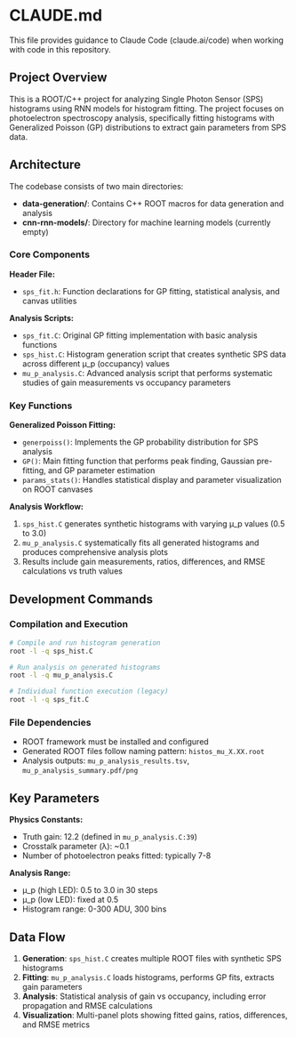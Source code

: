 # CLAUDE.md

This file provides guidance to Claude Code (claude.ai/code) when working with code in this repository.

## Project Overview

This is a ROOT/C++ project for analyzing Single Photon Sensor (SPS) histograms using RNN models for histogram fitting. The project focuses on photoelectron spectroscopy analysis, specifically fitting histograms with Generalized Poisson (GP) distributions to extract gain parameters from SPS data.

## Architecture

The codebase consists of two main directories:

- **data-generation/**: Contains C++ ROOT macros for data generation and analysis
- **cnn-rnn-models/**: Directory for machine learning models (currently empty)

### Core Components

**Header File:**
- `sps_fit.h`: Function declarations for GP fitting, statistical analysis, and canvas utilities

**Analysis Scripts:**
- `sps_fit.C`: Original GP fitting implementation with basic analysis functions
- `sps_hist.C`: Histogram generation script that creates synthetic SPS data across different μ_p (occupancy) values  
- `mu_p_analysis.C`: Advanced analysis script that performs systematic studies of gain measurements vs occupancy parameters

### Key Functions

**Generalized Poisson Fitting:**
- `generpoiss()`: Implements the GP probability distribution for SPS analysis
- `GP()`: Main fitting function that performs peak finding, Gaussian pre-fitting, and GP parameter estimation
- `params_stats()`: Handles statistical display and parameter visualization on ROOT canvases

**Analysis Workflow:**
1. `sps_hist.C` generates synthetic histograms with varying μ_p values (0.5 to 3.0)
2. `mu_p_analysis.C` systematically fits all generated histograms and produces comprehensive analysis plots
3. Results include gain measurements, ratios, differences, and RMSE calculations vs truth values

## Development Commands

### Compilation and Execution
```bash
# Compile and run histogram generation
root -l -q sps_hist.C

# Run analysis on generated histograms  
root -l -q mu_p_analysis.C

# Individual function execution (legacy)
root -l -q sps_fit.C
```

### File Dependencies
- ROOT framework must be installed and configured
- Generated ROOT files follow naming pattern: `histos_mu_X.XX.root`
- Analysis outputs: `mu_p_analysis_results.tsv`, `mu_p_analysis_summary.pdf/png`

## Key Parameters

**Physics Constants:**
- Truth gain: 12.2 (defined in `mu_p_analysis.C:39`)
- Crosstalk parameter (λ): ~0.1
- Number of photoelectron peaks fitted: typically 7-8

**Analysis Range:**
- μ_p (high LED): 0.5 to 3.0 in 30 steps
- μ_p (low LED): fixed at 0.5
- Histogram range: 0-300 ADU, 300 bins

## Data Flow

1. **Generation**: `sps_hist.C` creates multiple ROOT files with synthetic SPS histograms
2. **Fitting**: `mu_p_analysis.C` loads histograms, performs GP fits, extracts gain parameters
3. **Analysis**: Statistical analysis of gain vs occupancy, including error propagation and RMSE calculations
4. **Visualization**: Multi-panel plots showing fitted gains, ratios, differences, and RMSE metrics
